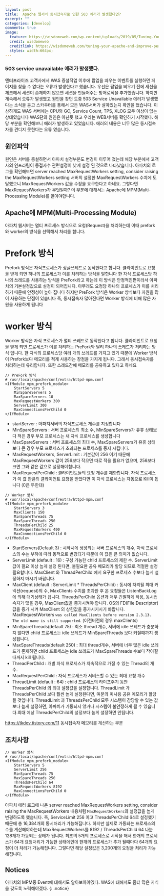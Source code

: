 ```yaml
---
layout: post
title:  Apache 웹서버 동시접속자로 인한 503 에러가 발생했다면?
excerpt: ""
categories: [develop]
comments: true
image:
  feature: https://wisdomeweb.com/wp-content/uploads/2019/05/Tuning-Your-Apache-and-improve-performance-of-Apache-Server.jpg
  credit: wisdomeweb
  creditlink: https://wisdomeweb.com/tuning-your-apache-and-improve-performance-of-apache-server/
  styles: width:664px; 
---
```



### 503 service unavailable 에러가 발생했다.
엔터프라이즈 고객사에서 WAS 증설작업 이후에 팝업을 띄우는 이벤트를 실행하면 페이지를 찾을 수 없다는 오류가 발생한다고 했습니다. 우선은 팝업을 띄우기 전에 세션을 체크해서 세션이 존재하지 않으면 세션을 만들어주는 방어로직을 추가했습니다. 하지만 계속해서 오류가 발생했고 원인을 찾던 도중 503 Service Unavailable 에러가 발생했다는 소식을 듣고 스카우터를 통해서 모든 WAS서버가 살아있는지 확인을 했습니다. 이상하게도 WAS 서버에는 CPU와 GC, Service Count, TPS, XLOG 모두 이상이 없는 상태였습니다 WAS단의 원인은 아닌듯 했고 우리는 WEB서버를 확인하기 시작했다. 해당 부분을 확인해보니 에러가 발생하고 있었습니다. 에러의 내용은 너무 많은 동시접속자를 견디지 못한다는 오류 였습니다. 

## 원인파악
원인은 서버를 증설하면서 아파치 설정부분도 변경이 이루어 졌는데 해당 부분에서 고객사의 인프라팀이 동접자수 관련설정이 낮게 설정 된 것으로 나타났습니다. 아파치의 로그를 확인해보면 server reached MaxRequestWorkers setting, consider raising the MaxRequestWorkers setting 서버의 설정한 MaxRequestWorkers 수치에 도달했으니 MaxRequestWorkers 값을 수정을 요구한다고 하네요. 그렇다면 MaxRequestWorkers가 무엇일까? 이 부분에 대해서는 Apache에 MPM(Multi-Processing Module)를 알아야합니다.

## Apache에 MPM(Multi-Processing Module)
아파치 웹서버는 멀티 프로세스 방식으로 요청(Request)을 처리하는데 이때 prefork와 worker의 방식을 선택해서 처리를 합니다.  

# Prefork 방식
Prefork 방식은 자식프로세스가 싱글쓰레드로 동작한다고 합니다. 클라이언트로 요청을 받게 되면 하나의 프로세스가 이를 처리하는 방식을 말합니다 한 자식 프로세스당 하나의 쓰레드를 사용하는 방식을 PreFork라고 하는데 이 방식은 안정적인편이라서 아파치의 기본설정값으로 설정이 되어집니다. 아무래도 요청당 하나의 프로세스가 이를 처리하기 때문에 안정성이 높아 집니다 하지만 PreFork 방식은 Worker 방식보다 자원을 많이 사용하는 단점이 있습니다 즉, 동시접속자 많아진다면 Worker 방식에 비해 많은 자원을 사용하게 됩니다

<!-- https://img1.daumcdn.net/thumb/R720x0.q80/?scode=mtistory2&fname=http%3A%2F%2Fcfile24.uf.tistory.com%2Fimage%2F225E6A40579848BB2B1A26 -->

# worker 방식
Worker 방식은 자식 프로세스가 멀티 쓰레드로 동작한다고 합니다. 클라이언트로 요청을 받게 되면 프로세스가 이를 처리하는 PreFork와 달리 하나의 쓰레드가 처리하는 방식 입니다. 한 자식의 프로세스당 여러 개의 쓰레드를 가지고 있기 때문에 Worker 방식이 Prefork보다 메모리를 적게 사용하는 장점을 가지게 됩니다. 
그래서 동시접속자를 처리하는데 유리합니다. 또한 스레드간에 메모리를 공유하고 있다고 하네요

<!-- https://img1.daumcdn.net/thumb/R720x0.q80/?scode=mtistory2&fname=http%3A%2F%2Fcfile8.uf.tistory.com%2Fimage%2F2772D740579848BC180D97 -->


~~~
// PreFork 방식
# /usr/local/apache/conf/extra/httpd-mpm.conf
<IfModule mpm_prefork_module>
    StartServers 5
    MinSpareServers 5
    MaxSpareServers 10
    MaxRequestWorkers 300
    ServerLimit 300
    MaxConnectionsPerChild 0
</IfModule>
~~~

- startServer : 아파치서버의 자식프로새스 개수를 지정합니다
- MinSpareServers : 서버 프로세스의 최소 수, MinSpareServers가 유휴 상태보다 적은 경우 부모 프로세스는 새 자식 프로세스를 생성합니다
- MaxSpareServers : 서버 프로세스의 최대 수, MaxSpareServers가 유휴 상태보다 큰 경우 부모 프로세스가 초과되는 프로세스를 중지 시킵니다.
- MaxRequestWorkers, ServerLimit : 기본값이 256 이기 때문에 MaxRequestWorkers 값이 256보다 작으면 따로 적을 필요가 없으며, 256보다 크면 그와 같은 값으로 설정해야합니다.
- MaxRequestPerChild : 클라이언트들의 요청 개수를 제한합니다. 자식 프로세스가 이 값 만큼의 클라이언트 요청을 받았다면 이 자식 프로세스는 자동으로 Kill이 됩니다 (0은 무한대)

~~~
// Worker 방식
# /usr/local/apache/conf/extra/httpd-mpm.conf
<IfModule mpm_prefork_module>
    StartServers 3
    MaxClients 150
    MinSpareThreads 75
    MaxSpareThreads 250
    ThreadsPerChild 25
    MaxRequestWorkers 400
    MaxConnectionsPerChild 0
</IfModule>
~~~

- StartServers(Default 3) : 시작시에 생성되는 서버 프로세스의 개수, 자식 프로세스의 수는 부하에 따라 동적으로 변경되기 때문에 이 값은 큰 의미가 없습니다.
- ServerLimit (default : 16) : 구성 가능한 child 프로세스의 제한 수. ServerLimit 값이 필요 이상 높게 설정 된다면, 불필요한 공유 메모리가 할당 되므로 적절한 설정 필요합니다. MaxClient 와 ThreadPerChild 에서 요구한 프로세스 수보다 높게 설정하지 마시기 바랍니다.
- MaxClient (default : ServerLimit * ThreadsPerChild) : 동시에 처리될 최대 커넥션(request)의 수, MaxClients 수치를 초과한 후 온 요청들은 ListenBackLog에 의해 대기상태가 됩니다. ThreadsPerChild 옵션과 매우 긴밀하게 작용, 동시접속자가 많을 경우, MaxClient값을 증가시켜야 합니다. OS의 FD(File Descriptor)값을 증가 시켜 MaxClient 의 상한값을 증가시키시기 바랍니다.
MaxRequestWorkers `was called MaxClients before version 2.3.13. The old name is still supported`. (이전버전의 경우 maxClients)
- MinSpareThreads(default 75) : 최소 thread 개수, 서버에 idle 쓰레드가 충분하지 않다면 child 프로세스는 idle 쓰레드가 MinSpareThreads 보다 커질때까지 생성됩니다.
- MaxSpareThreads(default 250) : 최대 thread개수, 서버에 너무 많은 idle 쓰레드가 존재하면 child 프로세스는 idle 쓰레드가 MaxSpareThreads 수보다 작아질 때까지 kill 됩니다.
- ThreadPerChild : 개별 자식 프로세스가 지속적으로 가질 수 있는 Thread의 개수.
- MaxRequestPerChild : 자식 프로세스가 서비스할 수 있는 최대 요청 개수
- ThreadLimit (default : 64) : child 프로세스의 라이프주기 동안 ThreadsPerChild 의 최대 설정값을 설정합니다. ThreadLimit 가 ThreadsPerChild 보다 훨씬 높게 설정된다면, 여분의 미사용 공유 메모리가 할당될 것입니다. ThreadLimit 과 ThreadsPerChild 모두 시스템이 감당할 수 있는 값 보다 높게 설정하면, 아파치가 기동되지 않거나 시스템이 불안정하게 될 수 있습니다.최대 예상 ThreadsPerChild의 설정보다 높게 설정하면 안됩니다.

https://tkdev.tistory.com/11
동시접속자 메모리를 계산하는 부분

## 조치사항
~~~
// Worker 방식
# /usr/local/apache/conf/extra/httpd-mpm.conf
<IfModule mpm_prefork_module>
    StartServers 5
    ServerLimit 256
    MinSpareThreads 75
    MaxSpareThreads 250
    ThreadsPerChild 64
    MaxRequestWorkers 8192
    MaxConnectionsPerChild 0
</IfModule>
~~~

아파치 에러 로그에 나온 server reached MaxRequestWorkers setting, consider raising the MaxRequestWorkers 내용처럼 `MaxRequestWorkers`의 설정값을 높게 변경하도록 했습니다. 즉, ServiceLimit 256 이고 ThreadsPerChild 64로 설정했기 때문에 총 16,384‬개의 동시처리가 가능해집니다. 하지만 실제로 가동되는 프로세스의 수를 계산해야하는데 MaxRequestWorkers를 8192 /  ThreadsPerChild 64 나눈 128개가 가동되는 상태가 됩니다. 최초의 5개의 프로세스로 시작을 해서 한개의 프로세스가 64개 요청처리가 가능한 상태에인데 한개의 프로세스가 추가 될때마다 64개의 요청이 더 처리가 가능해집니다. 그렇다면 해당 설정값은 3,200개의 요청을 처리가 가능해집니다.
 
## Notices
아파치의 MPM중 Event에 대해서도 알아보아야겠다. WAS에 대해서도 좀더 많은 지식을 갖도록 노력해야겠다. 
{: .notice}

